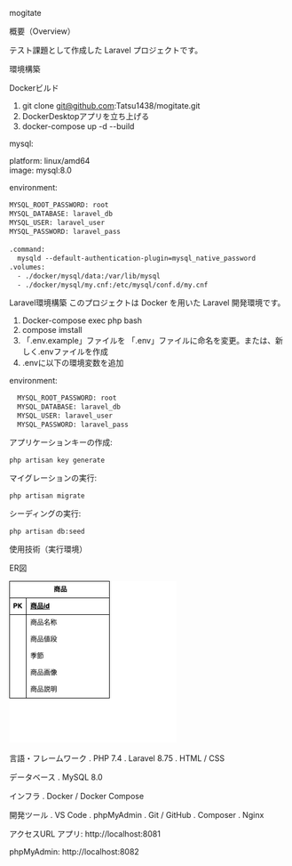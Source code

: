  mogitate

 概要（Overview）

テスト課題として作成した Laravel プロジェクトです。

環境構築

Dockerビルド
1. git clone git@github.com:Tatsu1438/mogitate.git
2. DockerDesktopアプリを立ち上げる
3. docker-compose up -d --build

mysql:

platform: linux/amd64   
image: mysql:8.0

environment:

    MYSQL_ROOT_PASSWORD: root
    MYSQL_DATABASE: laravel_db
    MYSQL_USER: laravel_user
    MYSQL_PASSWORD: laravel_pass
 
    .command:
      mysqld --default-authentication-plugin=mysql_native_password
    .volumes:
      - ./docker/mysql/data:/var/lib/mysql
      - ./docker/mysql/my.cnf:/etc/mysql/conf.d/my.cnf

 Laravel環境構築
 このプロジェクトは Docker を用いた Laravel 開発環境です。
 
  1. Docker-compose exec php bash 
  2. compose imstall
  3. 「.env.example」ファイルを 「.env」ファイルに命名を変更。または、新しく.envファイルを作成
  4. .envに以下の環境変数を追加

 environment:
 
      MYSQL_ROOT_PASSWORD: root
      MYSQL_DATABASE: laravel_db
      MYSQL_USER: laravel_user
      MYSQL_PASSWORD: laravel_pass


 アプリケーションキーの作成:
 
    php artisan key generate

 マイグレーションの実行:
  
    php artisan migrate

 シーディングの実行:
 
    php artisan db:seed

 使用技術（実行環境）

  ER図

 ![alt](product.png)

 言語・フレームワーク
. PHP 7.4
. Laravel 8.75
. HTML / CSS

 データベース
. MySQL 8.0

 インフラ
. Docker / Docker Compose

 開発ツール
. VS Code
. phpMyAdmin
. Git / GitHub
. Composer
. Nginx


 アクセスURL
アプリ: http://localhost:8081

phpMyAdmin: http://localhost:8082

 
